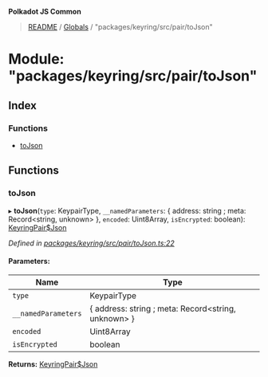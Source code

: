**Polkadot JS Common**

> [README](../README.md) / [Globals](../globals.md) / "packages/keyring/src/pair/toJson"

# Module: "packages/keyring/src/pair/toJson"

## Index

### Functions

* [toJson](_packages_keyring_src_pair_tojson_.md#tojson)

## Functions

### toJson

▸ **toJson**(`type`: KeypairType, `__namedParameters`: { address: string ; meta: Record\<string, unknown>  }, `encoded`: Uint8Array, `isEncrypted`: boolean): [KeyringPair$Json](../interfaces/_packages_keyring_src_types_.keyringpair_json.md)

*Defined in [packages/keyring/src/pair/toJson.ts:22](https://github.com/polkadot-js/common/blob/975103fd/packages/keyring/src/pair/toJson.ts#L22)*

#### Parameters:

Name | Type |
------ | ------ |
`type` | KeypairType |
`__namedParameters` | { address: string ; meta: Record\<string, unknown>  } |
`encoded` | Uint8Array |
`isEncrypted` | boolean |

**Returns:** [KeyringPair$Json](../interfaces/_packages_keyring_src_types_.keyringpair_json.md)
